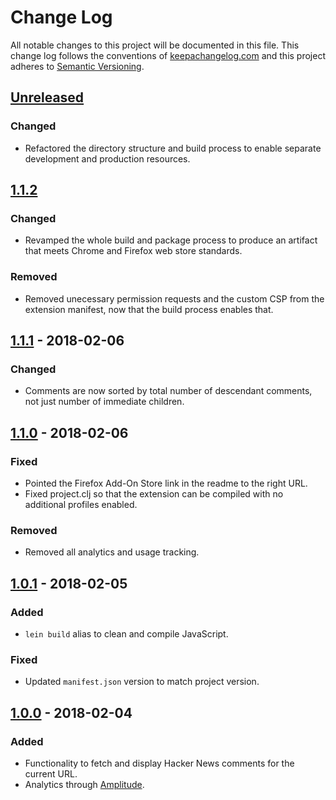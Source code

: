 # Change Log
All notable changes to this project will be documented in this file. This change log follows the conventions of [keepachangelog.com](http://keepachangelog.com/) and this project adheres to [Semantic Versioning](http://semver.org/spec/v2.0.0.html).

## [Unreleased]
### Changed
- Refactored the directory structure and build process to enable separate development and production resources.

## [1.1.2]
### Changed
- Revamped the whole build and package process to produce an artifact that meets Chrome and Firefox web store standards.

### Removed
- Removed unecessary permission requests and the custom CSP from the extension manifest, now that the build process enables that.

## [1.1.1] - 2018-02-06
### Changed
- Comments are now sorted by total number of descendant comments, not just number of immediate children.

## [1.1.0] - 2018-02-06
### Fixed
- Pointed the Firefox Add-On Store link in the readme to the right URL.
- Fixed project.clj so that the extension can be compiled with no additional profiles enabled.

### Removed
- Removed all analytics and usage tracking.

## [1.0.1] - 2018-02-05
### Added
- `lein build` alias to clean and compile JavaScript.

### Fixed
- Updated `manifest.json` version to match project version.

## [1.0.0] - 2018-02-04
### Added
- Functionality to fetch and display Hacker News comments for the current URL.
- Analytics through [Amplitude](https://amplitude.com).

[Unreleased]:https://github.com/jdormit/looped-in/compare/v1.1.2...HEAD
[1.1.2]: https://github.com/jdormit/looped-in/compare/v1.1.1...v1.1.2
[1.1.1]: https://github.com/jdormit/looped-in/compare/v1.1.0...v1.1.1
[1.1.0]: https://github.com/jdormit/looped-in/compare/v1.0.1...v1.0.0
[1.0.1]: https://github.com/jdormit/looped-in/compare/v1.0.0...v1.0.1
[1.0.0]: https://github.com/jdormit/looped-in/compare/9bf8d142c6a49b743da4b97574dfed0797dd5b2f...v1.0.0
